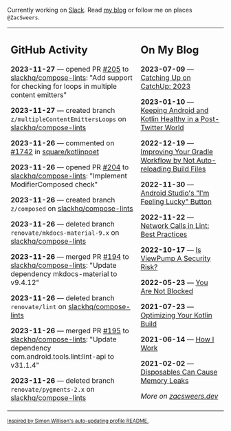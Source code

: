 Currently working on [Slack](https://slack.com/). Read [my blog](https://zacsweers.dev/) or follow me on places `@ZacSweers`.

<table><tr><td valign="top" width="60%">

## GitHub Activity
<!-- githubActivity starts -->
**2023-11-27** — opened PR [#205](https://github.com/slackhq/compose-lints/pull/205) to [slackhq/compose-lints](https://github.com/slackhq/compose-lints): "Add support for checking for loops in multiple content emitters"

**2023-11-27** — created branch `z/multipleContentEmittersLoops` on [slackhq/compose-lints](https://github.com/slackhq/compose-lints)

**2023-11-26** — commented on [#1742](https://github.com/square/kotlinpoet/pull/1742#issuecomment-1827101157) in [square/kotlinpoet](https://github.com/square/kotlinpoet)

**2023-11-26** — opened PR [#204](https://github.com/slackhq/compose-lints/pull/204) to [slackhq/compose-lints](https://github.com/slackhq/compose-lints): "Implement ModifierComposed check"

**2023-11-26** — created branch `z/composed` on [slackhq/compose-lints](https://github.com/slackhq/compose-lints)

**2023-11-26** — deleted branch `renovate/mkdocs-material-9.x` on [slackhq/compose-lints](https://github.com/slackhq/compose-lints)

**2023-11-26** — merged PR [#194](https://github.com/slackhq/compose-lints/pull/194) to [slackhq/compose-lints](https://github.com/slackhq/compose-lints): "Update dependency mkdocs-material to v9.4.12"

**2023-11-26** — deleted branch `renovate/lint` on [slackhq/compose-lints](https://github.com/slackhq/compose-lints)

**2023-11-26** — merged PR [#195](https://github.com/slackhq/compose-lints/pull/195) to [slackhq/compose-lints](https://github.com/slackhq/compose-lints): "Update dependency com.android.tools.lint:lint-api to v31.1.4"

**2023-11-26** — deleted branch `renovate/pygments-2.x` on [slackhq/compose-lints](https://github.com/slackhq/compose-lints)
<!-- githubActivity ends -->
</td><td valign="top" width="40%">

## On My Blog
<!-- blog starts -->
**2023-07-09** — [Catching Up on CatchUp: 2023](https://www.zacsweers.dev/catching-up-on-catchup-2023/)

**2023-01-10** — [Keeping Android and Kotlin Healthy in a Post-Twitter World](https://www.zacsweers.dev/keeping-android-healthy/)

**2022-12-19** — [Improving Your Gradle Workflow by Not Auto-reloading Build Files](https://www.zacsweers.dev/improving-your-workflow-by-not-auto-reloading-build-files/)

**2022-11-30** — [Android Studio's "I'm Feeling Lucky" Button](https://www.zacsweers.dev/android-studios-im-feeling-lucky-button/)

**2022-11-22** — [Network Calls in Lint: Best Practices](https://www.zacsweers.dev/network-calls-in-lint-best-practices/)

**2022-10-17** — [Is ViewPump A Security Risk?](https://www.zacsweers.dev/is-viewpump-a-security-risk/)

**2022-05-23** — [You Are Not Blocked](https://www.zacsweers.dev/you-are-not-blocked/)

**2021-07-23** — [Optimizing Your Kotlin Build](https://www.zacsweers.dev/optimizing-your-kotlin-build/)

**2021-06-14** — [How I Work](https://www.zacsweers.dev/how-i-work/)

**2021-02-02** — [Disposables Can Cause Memory Leaks](https://www.zacsweers.dev/disposables-can-cause-memory-leaks/)
<!-- blog ends -->
_More on [zacsweers.dev](https://zacsweers.dev/)_
</td></tr></table>

<sub><a href="https://simonwillison.net/2020/Jul/10/self-updating-profile-readme/">Inspired by Simon Willison's auto-updating profile README.</a></sub>